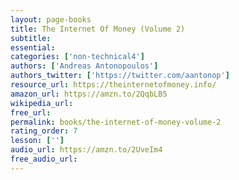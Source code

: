 ```yaml
---
layout: page-books
title: The Internet Of Money (Volume 2)
subtitle: 
essential: 
categories: ['non-technical4']
authors: ['Andreas Antonopoulos']
authors_twitter: ['https://twitter.com/aantonop']
resource_url: https://theinternetofmoney.info/
amazon_url: https://amzn.to/2QqbLB5
wikipedia_url: 
free_url: 
permalink: books/the-internet-of-money-volume-2
rating_order: 7
lesson: ['']
audio_url: https://amzn.to/2UveIm4
free_audio_url: 
---
```

